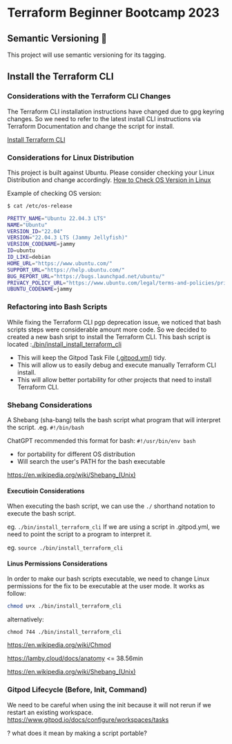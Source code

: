 # Terraform Beginner Bootcamp 2023

## Semantic Versioning :mage:

This project will use semantic versioning for its tagging.

## Install the Terraform CLI

### Considerations with the Terraform CLI Changes
The Terraform CLI installation instructions have changed due to gpg keyring changes. So we need to refer to the latest install CLI instructions via Terraform Documentation and change the script for install. 

[Install Terraform CLI](https://developer.hashicorp.com/terraform/tutorials/aws-get-started/install-cli)

### Considerations for Linux Distribution
This project is built against Ubuntu. 
Please consider checking your Linux Distribution and change accordingly.
[How to Check OS Version in Linux](https://www.cyberciti.biz/faq/how-to-check-os-version-in-linux-command-line/)

Example of checking OS version:
```sh
$ cat /etc/os-release

PRETTY_NAME="Ubuntu 22.04.3 LTS"
NAME="Ubuntu"
VERSION_ID="22.04"
VERSION="22.04.3 LTS (Jammy Jellyfish)"
VERSION_CODENAME=jammy
ID=ubuntu
ID_LIKE=debian
HOME_URL="https://www.ubuntu.com/"
SUPPORT_URL="https://help.ubuntu.com/"
BUG_REPORT_URL="https://bugs.launchpad.net/ubuntu/"
PRIVACY_POLICY_URL="https://www.ubuntu.com/legal/terms-and-policies/privacy-policy"
UBUNTU_CODENAME=jammy
```
### Refactoring into Bash Scripts

While fixing the Terraform CLI pgp deprecation issue, we noticed that bash scripts steps were considerable amount more code. So we decided to created a new bash sript to install the Terraform CLI.
This bash script is located :[./bin/install_install_terraform_cli](./bin/install_terraform_cli.sh)
 - This will keep the Gitpod Task File ([.gitpod.yml](./.gitpod.yml)) tidy.
 - This will allow us to easily debug and execute manually Terraform CLI install.
 - This will allow better portability for other projects that need to install Terraform CLI.

### Shebang Considerations

A Shebang (sha-bang) tells the bash script what program that will interpret the script. .eg. `#!/bin/bash`

ChatGPT recommended this format for bash: `#!/usr/bin/env bash`
- for portability for different OS distribution
- Will search the user's PATH for the bash executable

https://en.wikipedia.org/wiki/Shebang_(Unix)
#### Executioin Considerations

When executing the bash script, we can use the `./` shorthand notation to execute the bash script.

eg. `./bin/install_terraform_cli`
If we are using a script in .gitpod.yml, we need to point the script to a program to interpret it.

eg. `source ./bin/install_terraform_cli`

#### Linus Permissions Considerations 
In order to make our bash scripts executable, we need to change Linux permissions for the fix to be executable at the user mode. It works as follow:

```sh
chmod u+x ./bin/install_terraform_cli
```
alternatively:
```
chmod 744 ./bin/install_terraform_cli
```

https://en.wikipedia.org/wiki/Chmod

https://lamby.cloud/docs/anatomy <= 38.56min 

https://en.wikipedia.org/wiki/Shebang_(Unix)

### Gitpod Lifecycle (Before, Init, Command)
We need to be careful when using the init because it will not rerun if we restart an existing workspace.
https://www.gitpod.io/docs/configure/workspaces/tasks

? what does it mean by making a script portable?